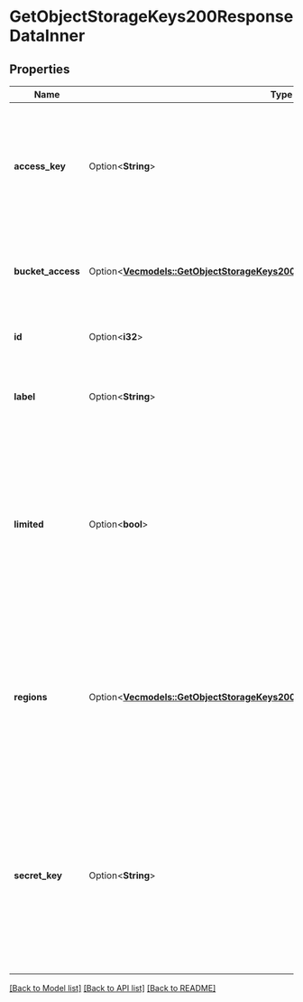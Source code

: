 # GetObjectStorageKeys200ResponseDataInner

## Properties

Name | Type | Description | Notes
------------ | ------------- | ------------- | -------------
**access_key** | Option<**String**> | __Read-only__ A unique string chosen by the API to identify this key. Used as a username to identify this key when making requests to the S3 API. | [optional][readonly]
**bucket_access** | Option<[**Vec<models::GetObjectStorageKeys200ResponseDataInnerBucketAccessInner>**](get_object_storage_keys_200_response_data_inner_bucket_access_inner.md)> | Settings that limit access to specific buckets, each with a specific permission level. | [optional]
**id** | Option<**i32**> | __Read-only__ This Object Storage key's unique ID. | [optional][readonly]
**label** | Option<**String**> | The label given to this key. For display purposes only. | [optional]
**limited** | Option<**bool**> | __Read-only__ Whether this Object Storage key limits access to specific buckets and permissions. Returns `false` if this key grants full access. Specific limitations are set in `bucket_access`. | [optional][readonly]
**regions** | Option<[**Vec<models::GetObjectStorageKeys200ResponseDataInnerRegionsInner>**](get_object_storage_keys_200_response_data_inner_regions_inner.md)> | The key can be used in these regions to create new buckets but it can't be used to manage content in those buckets. See [Create an Object Storage key](https://techdocs.akamai.com/linode-api/reference/post-object-storage-keys) for more details. | [optional]
**secret_key** | Option<**String**> | __Read-only__ This Object Storage key's secret key. Used as a password to validate this key when making requests to the S3 API. This value is only revealed in a response after creating or modifying a key. | [optional][readonly]

[[Back to Model list]](../README.md#documentation-for-models) [[Back to API list]](../README.md#documentation-for-api-endpoints) [[Back to README]](../README.md)


